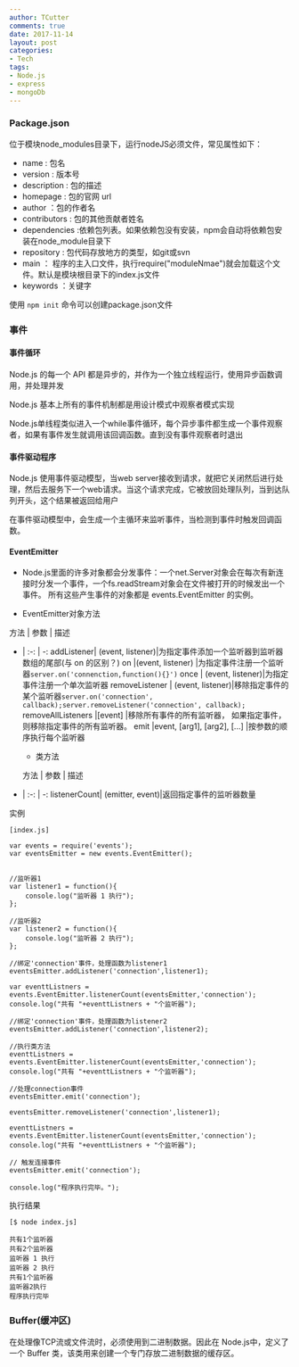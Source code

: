 ```yaml
---
author: TCutter
comments: true
date: 2017-11-14
layout: post
categories:
- Tech
tags:
- Node.js 
- express
- mongoDb
---
```


### Package.json
位于模块node_modules目录下，运行nodeJS必须文件，常见属性如下：
- name : 包名
- version : 版本号
- description : 包的描述
- homepage : 包的官网 url
- author ：包的作者名
- contributors : 包的其他贡献者姓名
- dependencies :依赖包列表。如果依赖包没有安装，npm会自动将依赖包安装在node_module目录下
- repository : 包代码存放地方的类型，如git或svn
- main ： 程序的主入口文件，执行require("moduleNmae")就会加载这个文件。默认是模块根目录下的index.js文件
- keywords ：关键字

使用 `npm init` 命令可以创建package.json文件

### 事件
#### 事件循环
Node.js 的每一个 API 都是异步的，并作为一个独立线程运行，使用异步函数调用，并处理并发

Node.js 基本上所有的事件机制都是用设计模式中观察者模式实现

Node.js单线程类似进入一个while事件循环，每个异步事件都生成一个事件观察者，如果有事件发生就调用该回调函数。直到没有事件观察者时退出

#### 事件驱动程序
Node.js 使用事件驱动模型，当web server接收到请求，就把它关闭然后进行处理，然后去服务下一个web请求。当这个请求完成，它被放回处理队列，当到达队列开头，这个结果被返回给用户

在事件驱动模型中，会生成一个主循环来监听事件，当检测到事件时触发回调函数。

#### EventEmitter
- Node.js里面的许多对象都会分发事件：一个net.Server对象会在每次有新连接时分发一个事件，一个fs.readStream对象会在文件被打开的时候发出一个事件。 所有这些产生事件的对象都是 events.EventEmitter 的实例。

- EventEmitter对象方法

 方法 | 参数 | 描述
- | :-: | -: 
addListener| (event, listener)|为指定事件添加一个监听器到监听器数组的尾部(与 on 的区别？)
on |(event, listener) |为指定事件注册一个监听器```server.on('connenction,function(){}')```
 once |  (event, listener)|为指定事件注册一个单次监听器
 removeListener |  (event, listener)|移除指定事件的某个监听器```server.on('connection', callback);server.removeListener('connection', callback);```
 removeAllListeners |[event] |移除所有事件的所有监听器， 如果指定事件，则移除指定事件的所有监听器。
  emit |event, [arg1], [arg2], [...] |按参数的顺序执行每个监听器

  - 类方法

  方法 | 参数 | 描述
- | :-: | -: 
listenerCount| (emitter, event)|返回指定事件的监听器数量

实例
```
[index.js]

var events = require('events');
var eventsEmitter = new events.EventEmitter();


//监听器1
var listener1 = function(){
    console.log("监听器 1 执行");
};

//监听器2
var listener2 = function(){
    console.log("监听器 2 执行");
};

//绑定'connection'事件，处理函数为listener1
eventsEmitter.addListener('connection',listener1);

var eventtListners = events.EventEmitter.listenerCount(eventsEmitter,'connection'); 
console.log("共有 "+eventtListners + "个监听器");

//绑定'connection'事件，处理函数为listener2
eventsEmitter.addListener('connection',listener2);

//执行类方法
eventtListners = events.EventEmitter.listenerCount(eventsEmitter,'connection'); 
console.log("共有 "+eventtListners + "个监听器");

//处理connection事件
eventsEmitter.emit('connection');

eventsEmitter.removeListener('connection',listener1);

eventtListners = events.EventEmitter.listenerCount(eventsEmitter,'connection'); 
console.log("共有 "+eventtListners + "个监听器");

// 触发连接事件
eventsEmitter.emit('connection');

console.log("程序执行完毕。");
```

执行结果
```
[$ node index.js]

共有1个监听器
共有2个监听器
监听器 1 执行
监听器 2 执行
共有1个监听器
监听器2执行
程序执行完毕
```

### Buffer(缓冲区)
在处理像TCP流或文件流时，必须使用到二进制数据。因此在 Node.js中，定义了一个 Buffer 类，该类用来创建一个专门存放二进制数据的缓存区。